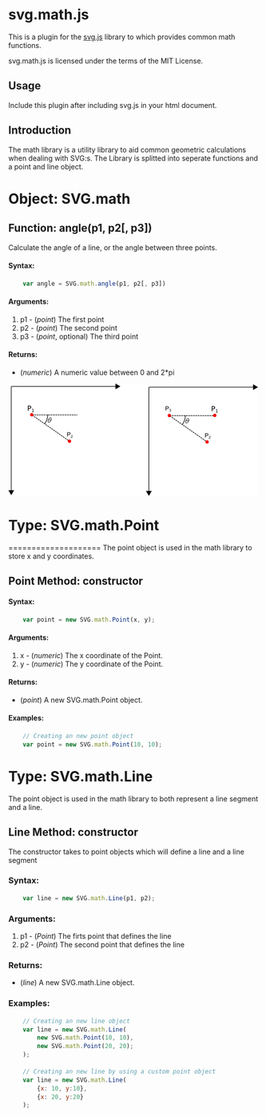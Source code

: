 svg.math.js
===========

This is a plugin for the [svg.js](http://svgjs.com) library to which provides common math functions.

svg.math.js is licensed under the terms of the MIT License.

## Usage
Include this plugin after including svg.js in your html document.

## Introduction
The math library is a utility library to aid common geometric calculations when 
dealing with SVG:s. The Library is splitted into seperate functions and a point and 
line object.

# Object: SVG.math

## Function: angle(p1, p2[, p3])
Calculate the angle of a line, or the angle between three points.

#### Syntax:
```javascript
	var angle = SVG.math.angle(p1, p2[, p3])
```

#### Arguments:
1. p1 - (*point*) The first point
2. p2 - (*point*) The second point
3. p3 - (*point*, optional) The third point

#### Returns:
* (*numeric*) A numeric value between 0 and 2*pi 

![angle function](images/angle.png?raw=true "Logo Title Text 1")


# Type: SVG.math.Point
====================
The point object is used in the math library to store x and y coordinates. 

Point Method: constructor
-------------------------

#### Syntax:
```javascript
	var point = new SVG.math.Point(x, y);
```

#### Arguments:
1. x - (*numeric*) The x coordinate of the Point.
2. y - (*numeric*) The y coordinate of the Point.

#### Returns:
* (*point*) A new SVG.math.Point object.

#### Examples:
```javascript
	// Creating an new point object
	var point = new SVG.math.Point(10, 10);
```




Type: SVG.math.Line
===================
The point object is used in the math library to both represent a line segment and a line.

Line Method: constructor
------------------------
The constructor takes to point objects which will define a line and a line segment

### Syntax:
```javascript
	var line = new SVG.math.Line(p1, p2);
```

### Arguments:
1. p1 - (*Point*) The firts point that defines the line
2. p2 - (*Point*) The second point that defines the line

### Returns: 
* (*line*) A new SVG.math.Line object.

### Examples:
```javascript
	// Creating an new line object
	var line = new SVG.math.Line(
		new SVG.math.Point(10, 10),
		new SVG.math.Point(20, 20);
	);

	// Creating an new line by using a custom point object
	var line = new SVG.math.Line(
		{x: 10, y:10},
		{x: 20, y:20}
	);
```